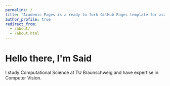```yaml
---
permalink: /
title: "Academic Pages is a ready-to-fork GitHub Pages template for academic personal websites"
author_profile: true
redirect_from: 
  - /about/
  - /about.html
---
```


# Hello there, I'm Said

I study Computational Science at TU Braunschweig and have expertise in Computer Vision.

